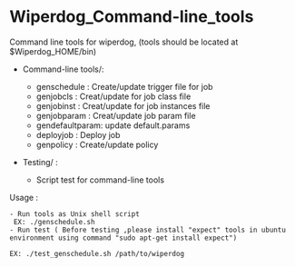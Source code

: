 Wiperdog_Command-line_tools
===========================
Command line tools for wiperdog, (tools should be located at $Wiperdog_HOME/bin)
 + Command-line tools/:
	- genschedule : Create/update trigger file for job
	- genjobcls : Creat/update for job class file
	- genjobinst : Creat/update for job instances file
	- genjobparam : Creat/update job param file
	- gendefaultparam: update default.params
	- deployjob : Deploy job 
	- genpolicy : Create/update policy
	
	
 + Testing/ : 
	- Script test for command-line tools
	
Usage :

	- Run tools as Unix shell script
	 EX: ./genschedule.sh
	- Run test ( Before testing ,please install "expect" tools in ubuntu environment using command "sudo apt-get install expect")
	         
	EX: ./test_genschedule.sh /path/to/wiperdog
